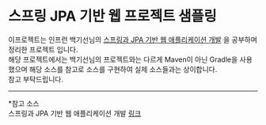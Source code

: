 # 스프링 JPA 기반 웹 프로젝트 샘플링

이프로젝트는 인프런 백기선님의 [스프링과 JPA 기반 웹 애플리케이션 개발](https://www.inflearn.com/course/%EC%8A%A4%ED%94%84%EB%A7%81-JPA-%EC%9B%B9%EC%95%B1/dashboard) 을 공부하며 정리한 프로젝트 입니다.  
해당 프로젝트에서는 백기선님의 프로젝트와는 다르게 Maven이 아닌 Gradle을 사용했으며 해당 소스를 참고로 소스를 구현하여 실제 소스들과는 상이합니다.  
참고 부탁드립니다.

---
*참고 소스  
스프링과 JPA 기반 웹 애플리케이션 개발 [링크](https://www.inflearn.com/course/%EC%8A%A4%ED%94%84%EB%A7%81-JPA-%EC%9B%B9%EC%95%B1/dashboard)
